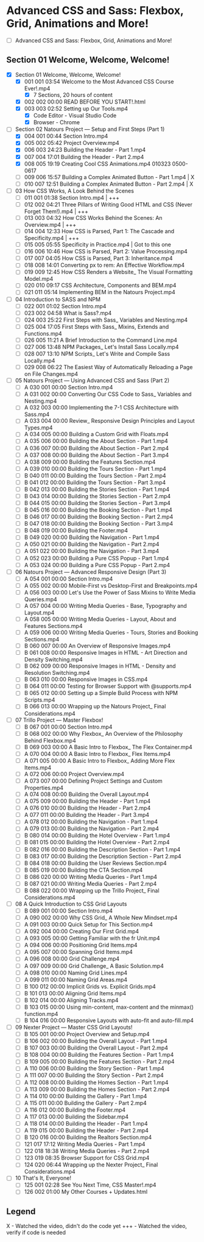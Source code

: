 # Advanced CSS and Sass: Flexbox, Grid, Animations and More!

- [ ] Advanced CSS and Sass: Flexbox, Grid, Animations and More!
## Section 01 Welcome, Welcome, Welcome!
  - [x] Section 01 Welcome, Welcome, Welcome!
    - [x] 001 001 03:54 Welcome to the Most Advanced CSS Course Ever!.mp4
      - [x] 7 Sections, 20 hours of content
    - [x] 002 002 00:00 READ BEFORE YOU START!.html
    - [x] 003 003 02:52 Setting up Our Tools.mp4
      - [x] Code Editor - Visual Studio Code
      - [x] Browser - Chrome
  - [ ] Section 02 Natours Project — Setup and First Steps (Part 1)
    - [x] 004 001 00:44 Section Intro.mp4
    - [x] 005 002 05:42 Project Overview.mp4
    - [x] 006 003 24:23 Building the Header - Part 1.mp4
    - [x] 007 004 17:01 Building the Header - Part 2.mp4
    - [x] 008 005 19:19 Creating Cool CSS Animations.mp4 010323 0500-0617
    - [ ] 009 006 15:57 Building a Complex Animated Button - Part 1.mp4 | X
    - [ ] 010 007 12:51 Building a Complex Animated Button - Part 2.mp4 | X
  - [ ] 03 How CSS Works, A Look Behind the Scenes
    - [ ] 011 001 01:38 Section Intro.mp4 | +++
    - [ ] 012 002 04:21 Three Pillars of Writing Good HTML and CSS (Never Forget Them!).mp4 | +++
    - [ ] 013 003 04:32 How CSS Works Behind the Scenes: An Overview.mp4 | +++
    - [ ] 014 004 12:33 How CSS is Parsed, Part 1: The Cascade and Specificity.mp4 | +++
    - [ ] 015 005 05:55 Specificity in Practice.mp4 | Got to this one
    - [ ] 016 006 10:46 How CSS is Parsed, Part 2: Value Processing.mp4
    - [ ] 017 007 04:05 How CSS is Parsed, Part 3: Inheritance.mp4
    - [ ] 018 008 14:01 Converting px to rem: An Effective Workflow.mp4
    - [ ] 019 009 12:45 How CSS Renders a Website_ The Visual Formatting Model.mp4
    - [ ] 020 010 09:17 CSS Architecture, Components and BEM.mp4
    - [ ] 021 011 05:14 Implementing BEM in the Natours Project.mp4
  - [ ] 04 Introduction to SASS and NPM
    - [ ] 022 001 01:02 Section Intro.mp4
    - [ ] 023 002 04:58 What is Sass?.mp4
    - [ ] 024 003 25:22 First Steps with Sass_ Variables and Nesting.mp4
    - [ ] 025 004 17:05 First Steps with Sass_ Mixins, Extends and Functions.mp4
    - [ ] 026 005 11:21 A Brief Introduction to the Command Line.mp4
    - [ ] 027 006 13:48 NPM Packages_ Let's Install Sass Locally.mp4
    - [ ] 028 007 13:10 NPM Scripts_ Let's Write and Compile Sass Locally.mp4
    - [ ] 029 008 06:22 The Easiest Way of Automatically Reloading a Page on File Changes.mp4
  - [ ] 05 Natours Project — Using Advanced CSS and Sass (Part 2)
    - [ ] A 030 001 00:00 Section Intro.mp4
    - [ ] A 031 002 00:00 Converting Our CSS Code to Sass_ Variables and Nesting.mp4
    - [ ] A 032 003 00:00 Implementing the 7-1 CSS Architecture with Sass.mp4
    - [ ] A 033 004 00:00 Review_ Responsive Design Principles and Layout Types.mp4
    - [ ] A 034 005 00:00 Building a Custom Grid with Floats.mp4
    - [ ] A 035 006 00:00 Building the About Section - Part 1.mp4
    - [ ] A 036 007 00:00 Building the About Section - Part 2.mp4
    - [ ] A 037 008 00:00 Building the About Section - Part 3.mp4
    - [ ] A 038 009 00:00 Building the Features Section.mp4
    - [ ] A 039 010 00:00 Building the Tours Section - Part 1.mp4
    - [ ] B 040 011 00:00 Building the Tours Section - Part 2.mp4
    - [ ] B 041 012 00:00 Building the Tours Section - Part 3.mp4
    - [ ] B 042 013 00:00 Building the Stories Section - Part 1.mp4
    - [ ] B 043 014 00:00 Building the Stories Section - Part 2.mp4
    - [ ] B 044 015 00:00 Building the Stories Section - Part 3.mp4
    - [ ] B 045 016 00:00 Building the Booking Section - Part 1.mp4
    - [ ] B 046 017 00:00 Building the Booking Section - Part 2.mp4
    - [ ] B 047 018 00:00 Building the Booking Section - Part 3.mp4
    - [ ] B 048 019 00:00 Building the Footer.mp4
    - [ ] B 049 020 00:00 Building the Navigation - Part 1.mp4
    - [ ] A 050 021 00:00 Building the Navigation - Part 2.mp4
    - [ ] A 051 022 00:00 Building the Navigation - Part 3.mp4
    - [ ] A 052 023 00:00 Building a Pure CSS Popup - Part 1.mp4
    - [ ] A 053 024 00:00 Building a Pure CSS Popup - Part 2.mp4
  - [ ] 06 Natours Project — Advanced Responsive Design (Part 3)
    - [ ] A 054 001 00:00 Section Intro.mp4
    - [ ] A 055 002 00:00 Mobile-First vs Desktop-First and Breakpoints.mp4
    - [ ] A 056 003 00:00 Let's Use the Power of Sass Mixins to Write Media Queries.mp4
    - [ ] A 057 004 00:00 Writing Media Queries - Base, Typography and Layout.mp4
    - [ ] A 058 005 00:00 Writing Media Queries - Layout, About and Features Sections.mp4
    - [ ] A 059 006 00:00 Writing Media Queries - Tours, Stories and Booking Sections.mp4
    - [ ] B 060 007 00:00 An Overview of Responsive Images.mp4
    - [ ] B 061 008 00:00 Responsive Images in HTML - Art Direction and Density Switching.mp4
    - [ ] B 062 009 00:00 Responsive Images in HTML - Density and Resolution Switching.mp4
    - [ ] B 063 010 00:00 Responsive Images in CSS.mp4
    - [ ] B 064 011 00:00 Testing for Browser Support with @supports.mp4
    - [ ] B 065 012 00:00 Setting up a Simple Build Process with NPM Scripts.mp4
    - [ ] B 066 013 00:00 Wrapping up the Natours Project_ Final Considerations.mp4
  - [ ] 07 Trillo Project — Master Flexbox!
    - [ ] B 067 001 00:00 Section Intro.mp4
    - [ ] B 068 002 00:00 Why Flexbox_ An Overview of the Philosophy Behind Flexbox.mp4
    - [ ] B 069 003 00:00 A Basic Intro to Flexbox_ The Flex Container.mp4
    - [ ] A 070 004 00:00 A Basic Intro to Flexbox_ Flex Items.mp4
    - [ ] A 071 005 00:00 A Basic Intro to Flexbox_ Adding More Flex Items.mp4
    - [ ] A 072 006 00:00 Project Overview.mp4
    - [ ] A 073 007 00:00 Defining Project Settings and Custom Properties.mp4
    - [ ] A 074 008 00:00 Building the Overall Layout.mp4
    - [ ] A 075 009 00:00 Building the Header - Part 1.mp4
    - [ ] A 076 010 00:00 Building the Header - Part 2.mp4
    - [ ] A 077 011 00:00 Building the Header - Part 3.mp4
    - [ ] A 078 012 00:00 Building the Navigation - Part 1.mp4
    - [ ] A 079 013 00:00 Building the Navigation - Part 2.mp4
    - [ ] B 080 014 00:00 Building the Hotel Overview - Part 1.mp4
    - [ ] B 081 015 00:00 Building the Hotel Overview - Part 2.mp4
    - [ ] B 082 016 00:00 Building the Description Section - Part 1.mp4
    - [ ] B 083 017 00:00 Building the Description Section - Part 2.mp4
    - [ ] B 084 018 00:00 Building the User Reviews Section.mp4
    - [ ] B 085 019 00:00 Building the CTA Section.mp4
    - [ ] B 086 020 00:00 Writing Media Queries - Part 1.mp4
    - [ ] B 087 021 00:00 Writing Media Queries - Part 2.mp4
    - [ ] B 088 022 00:00 Wrapping up the Trillo Project_ Final Considerations.mp4
  - [ ] 08 A Quick Introduction to CSS Grid Layouts
    - [ ] B 089 001 00:00 Section Intro.mp4
    - [ ] A 090 002 00:00 Why CSS Grid_ A Whole New Mindset.mp4
    - [ ] A 091 003 00:00 Quick Setup for This Section.mp4
    - [ ] A 092 004 00:00 Creating Our First Grid.mp4
    - [ ] A 093 005 00:00 Getting Familiar with the fr Unit.mp4
    - [ ] A 094 006 00:00 Positioning Grid Items.mp4
    - [ ] A 095 007 00:00 Spanning Grid Items.mp4
    - [ ] A 096 008 00:00 Grid Challenge.mp4
    - [ ] A 097 009 00:00 Grid Challenge_ A Basic Solution.mp4
    - [ ] A 098 010 00:00 Naming Grid Lines.mp4
    - [ ] A 099 011 00:00 Naming Grid Areas.mp4
    - [ ] B 100 012 00:00 Implicit Grids vs. Explicit Grids.mp4
    - [ ] B 101 013 00:00 Aligning Grid Items.mp4
    - [ ] B 102 014 00:00 Aligning Tracks.mp4
    - [ ] B 103 015 00:00 Using min-content, max-content and the minmax() function.mp4
    - [ ] B 104 016 00:00 Responsive Layouts with auto-fit and auto-fill.mp4
  - [ ] 09 Nexter Project — Master CSS Grid Layouts!
    - [ ] B 105 001 00:00 Project Overview and Setup.mp4
    - [ ] B 106 002 00:00 Building the Overall Layout - Part 1.mp4
    - [ ] B 107 003 00:00 Building the Overall Layout - Part 2.mp4
    - [ ] B 108 004 00:00 Building the Features Section - Part 1.mp4
    - [ ] B 109 005 00:00 Building the Features Section - Part 2.mp4
    - [ ] A 110 006 00:00 Building the Story Section - Part 1.mp4
    - [ ] A 111 007 00:00 Building the Story Section - Part 2.mp4
    - [ ] A 112 008 00:00 Building the Homes Section - Part 1.mp4
    - [ ] A 113 009 00:00 Building the Homes Section - Part 2.mp4
    - [ ] A 114 010 00:00 Building the Gallery - Part 1.mp4
    - [ ] A 115 011 00:00 Building the Gallery - Part 2.mp4
    - [ ] A 116 012 00:00 Building the Footer.mp4
    - [ ] A 117 013 00:00 Building the Sidebar.mp4
    - [ ] A 118 014 00:00 Building the Header - Part 1.mp4
    - [ ] A 119 015 00:00 Building the Header - Part 2.mp4
    - [ ] B 120 016 00:00 Building the Realtors Section.mp4
    - [ ] 121 017 17:12 Writing Media Queries - Part 1.mp4
    - [ ] 122 018 18:38 Writing Media Queries - Part 2.mp4
    - [ ] 123 019 08:35 Browser Support for CSS Grid.mp4
    - [ ] 124 020 06:44 Wrapping up the Nexter Project_ Final Considerations.mp4
  - [ ] 10 That's It, Everyone!
    - [ ] 125 001 02:28 See You Next Time, CSS Master!.mp4
    - [ ] 126 002 01:00 My Other Courses + Updates.html

## Legend
X - Watched the video, didn't do the code yet
+++ - Watched the video, verify if code is needed
